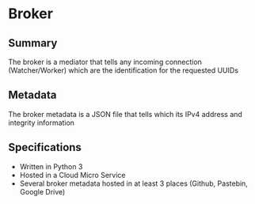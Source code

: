 # Broker

## Summary
The broker is a mediator that tells any incoming connection (Watcher/Worker) which are the identification for the requested UUIDs

## Metadata
The broker metadata is a JSON file that tells which its IPv4 address and integrity information

## Specifications
- Written in Python 3
- Hosted in a Cloud Micro Service
- Several broker metadata hosted in at least 3 places (Github, Pastebin, Google Drive)
